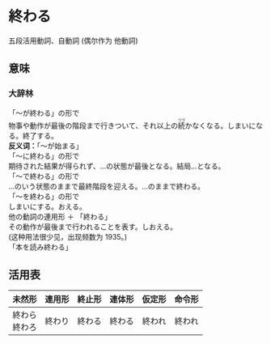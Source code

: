 # 終わる

五段活用動詞、自動詞 (偶尔作为 他動詞)

## 意味

### 大辞林

<div class="vocab-term">
<div class="vocab-term-title">「～が終わる」の形で</div>
<div class="vocab-term-content">
物事や動作が最後の階段まで行きついて、それ以上の<ruby>続<rt>つづ</rt></ruby>かなくなる。しまいになる。終了する。<br>
<strong>反义词：</strong>「～が始まる」
</div>
</div>

<div class="vocab-term">
<div class="vocab-term-title">「～に終わる」の形で</div>
<div class="vocab-term-content">
期待された結果が得られず、...の状態が最後となる。結局...となる。
</div>
</div>

<div class="vocab-term">
<div class="vocab-term-title">「～で終わる」の形で</div>
<div class="vocab-term-content">
...のいう状態のままで最終階段を迎える。...のままで終わる。
</div>
</div>

<div class="vocab-term">
<div class="vocab-term-title">「～を終わる」の形で</div>
<div class="vocab-term-content">
しまいにする。おえる。
</div>
</div>

<div class="vocab-term">
<div class="vocab-term-title">他の動詞の連用形 ＋ 「終わる」</div>
<div class="vocab-term-content">
その動作が最後まで行われることを表す。しおえる。<br>
(这种用法很少见，出现频数为 1935。)<br>
「本を読み終わる」
</div>
</div>

## 活用表

|未然形|連用形|終止形|連体形|仮定形|命令形|
|:--:|:--:|:--:|:--:|:--:|:--:|
|終わら<br>終わろ|終わり|終わる|終わる|終われ|終われ|